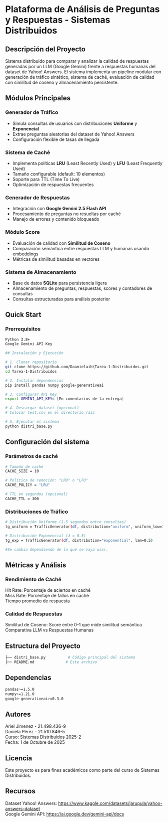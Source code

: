 # Plataforma de Análisis de Preguntas y Respuestas - Sistemas Distribuidos

## Descripción del Proyecto
Sistema distribuido para comparar y analizar la calidad de respuestas generadas por un LLM (Google Gemini) frente a respuestas humanas del dataset de Yahoo! Answers. El sistema implementa un pipeline modular con generación de tráfico sintético, sistema de caché, evaluación de calidad con similitud de coseno y almacenamiento persistente.


## Módulos Principales

### Generador de Tráfico
- Simula consultas de usuarios con distribuciones **Uniforme** y **Exponencial**
- Extrae preguntas aleatorias del dataset de Yahoo! Answers
- Configuración flexible de tasas de llegada

### Sistema de Caché
- Implementa políticas **LRU** (Least Recently Used) y **LFU** (Least Frequently Used)
- Tamaño configurable (default: 10 elementos)
- Soporte para TTL (Time To Live)
- Optimización de respuestas frecuentes

### Generador de Respuestas
- Integración con **Google Gemini 2.5 Flash API**
- Procesamiento de preguntas no resueltas por caché
- Manejo de errores y contenido bloqueado

### Módulo Score
- Evaluación de calidad con **Similitud de Coseno**
- Comparación semántica entre respuestas LLM y humanas usando embeddings
- Métricas de similitud basadas en vectores

### Sistema de Almacenamiento
- Base de datos **SQLite** para persistencia ligera
- Almacenamiento de preguntas, respuestas, scores y contadores de consultas
- Consultas estructuradas para análisis posterior

## Quick Start

### Prerrequisitos
```bash
Python 3.8+
Google Gemini API Key

## Instalación y Ejecución

# 1. Clonar repositorio
git clone https://github.com/Daanielaih\Tarea-1-Distribuidos.git
cd Tarea-1-Distribuidos

# 2. Instalar dependencias
pip install pandas numpy google-generativeai

# 3. Configurar API Key
export GEMINI_API_KEY= [En comentarios de la entrega]

# 4. Descargar dataset (opcional)
# Colocar test.csv en el directorio raíz

# 5. Ejecutar el sistema
python distri_base.py
```

## Configuración del sistema
### Parámetros de caché

```bash
# Tamaño de caché
CACHE_SIZE = 10

# Política de remoción: "LRU" o "LFU"
CACHE_POLICY = "LRU"

# TTL en segundos (opcional)
CACHE_TTL = 300
```

### Distribuciones de Tráfico
```bash
# Distribución Uniforme (1-5 segundos entre consultas)
tg_uniform = TrafficGenerator(df, distribution="uniform", uniform_low=1, uniform_high=5)

# Distribución Exponencial (λ = 0.5)
tg_exp = TrafficGenerator(df, distribution="exponential", lam=0.5)

#Se cambia dependiendo de la que se vaya usar.
```

## Métricas y Análisis

### Rendimiento de Caché
Hit Rate: Porcentaje de aciertos en caché  
Miss Rate: Porcentaje de fallos en caché  
Tiempo promedio de respuesta

### Calidad de Respuestas
Similitud de Coseno: Score entre 0-1 que mide similitud semántica
Comparativa LLM vs Respuestas Humanas

## Estructura del Proyecto
```bash
├── distri_base.py          # Código principal del sistema
├── README.md              # Este archivo
```


## Dependencias
```bash
pandas>=1.5.0
numpy>=1.21.0
google-generativeai>=0.3.0
```

## Autores
Ariel Jimenez - 21.498.436-9  
Daniela Pérez - 21.510.846-5  
Curso: Sistemas Distribuidos 2025-2  
Fecha: 1 de Octubre de 2025  

## Licencia
Este proyecto es para fines académicos como parte del curso de Sistemas Distribuidos.

## Recursos
Dataset Yahoo! Answers: https://www.kaggle.com/datasets/jarupula/yahoo-answers-dataset  
Google Gemini API:  https://ai.google.dev/gemini-api/docs



